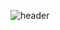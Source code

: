 ![header](https://capsule-render.vercel.app/api?type=wave&color=auto&height=300&section=header&text=capsule%20render&fontSize=90&fontColor=396992)
